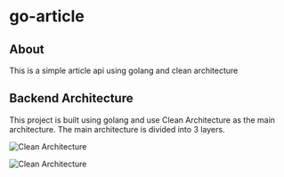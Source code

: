# go-article

## About

This is a simple article api using golang and clean architecture

## Backend Architecture

This project is built using golang and use Clean Architecture as the main architecture. The main architecture is divided into 3 layers. 

![Clean Architecture](https://github.com/bxcodec/go-clean-arch/raw/master/clean-arch.png)

![Clean Architecture](https://camo.githubusercontent.com/3b23bc107e4899adccdf3f69ba60b8112635ee64d642659afd30c204794ae4bf/68747470733a2f2f73332d61702d736f757468656173742d312e616d617a6f6e6177732e636f6d2f72616c616c692f6173736574732f696d672f4c69627261726965732f676f6c616e672b6172636869746563747572652b6469616772616d2e706e67)
